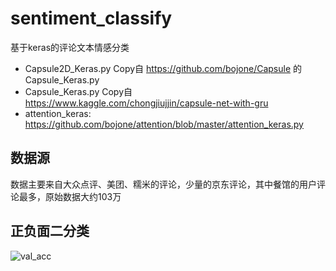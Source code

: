 # sentiment_classify
基于keras的评论文本情感分类

*  Capsule2D_Keras.py Copy自 https://github.com/bojone/Capsule 的Capsule_Keras.py
*  Capsule_Keras.py Copy自 https://www.kaggle.com/chongjiujjin/capsule-net-with-gru
*  attention_keras: https://github.com/bojone/attention/blob/master/attention_keras.py

## 数据源
数据主要来自大众点评、美团、糯米的评论，少量的京东评论，其中餐馆的用户评论最多，原始数据大约103万
## 正负面二分类
![val_acc](https://github.com/qxde01/sentiment_classify/blob/master/data/val_acc.png)
